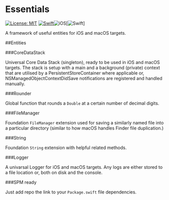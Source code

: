 # Essentials

[![License: MIT](https://img.shields.io/badge/License-MIT-yellow.svg)](https://opensource.org/licenses/MIT) [![Swift](https://img.shields.io/badge/swift-3.0.2-orange.svg)](https://swift.org)![iOS](https://img.shields.io/badge/iOS-8.0-blue.svg)[![Swift](https://img.shields.io/badge/macOS-10.10-blue.svg)]

A framework of useful entities for iOS and macOS targets.

##Entities

###CoreDataStack

Universal Core Data Stack (singleton), ready to be used in iOS and macOS targets. The stack is setup with a main and a background (private) context that are utilised by a PersistentStoreContainer where applicable or, NSManagedObjectContextDidSave notifications are registered and handled manually.

###Rounder

Global function that rounds a `Double` at a certain number of decimal digits.

###FileManager

Foundation `FileManager` extension used for saving a similarly named file into a particular directory (similar to how macOS handles Finder file duplication.)

###String

Foundation `String` extension with helpful related methods.

###Logger

A univarsal Logger for iOS and macOS targets. Any logs are either stored to a file location or, both on disk and the console.

###SPM ready

Just add repo the link to your `Package.swift` file dependencies. 
